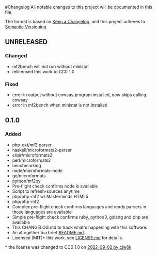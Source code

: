 #Changelog
All notable changes to this project will be documented in this file.

The format is based on [Keep a Changelog](https://keepachangelog.com/en/1.0.0/), and this project adheres to [Semantic Versioning](https://semver.org/spec/v2.0.0.html).

## UNRELEASED
### Changed
- mf2bench will not run without ministat
- relicensed this work to CC0 1.0

### Fixed
- error in output without cowsay program installed, now skips calling cowsay
- error in mf2bench when ministat is not installed

## 0.1.0
### Added
- php-ext/mf2 parser
- haskell/microformats2-parser
- elixir/microformats2
- perl/microformats2
- benchmarking
- node/microformats-node
- go/microformats
- python/mf2py
- Pre-flight check confirms node is available
- Script to refresh-sources anytime
- php/php-mf2 w/ Masterminds HTML5
- php/php-mf2
- Complex pre-flight check confirms languages and ready parsers in those languages are available
- Simple pre-flight check confirms ruby, python3, golang and php are available
- This CHANGELOG.md to track what's happening with this software.
- An altogether too brief [README.md](README.md).
- Licensed (MIT)* this work, see [LICENSE.md](LICENSE.md) for details.

\* the license was changed to CC0 1.0 on [2022-09-02 by cjw6k](https://github.com/cjw6k/mf2bench/commit/621bfef7bd9339c29321c1b00ac126dbfaeadbba)
